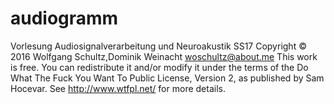 # audiogramm


Vorlesung Audiosignalverarbeitung und Neuroakustik SS17 Copyright © 2016 Wolfgang Schultz,Dominik Weinacht woschultz@about.me
This work is free. You can redistribute it and/or modify it under the terms of the Do What The Fuck You Want To Public License, Version 2, as published by Sam Hocevar.
See http://www.wtfpl.net/ for more details. 
